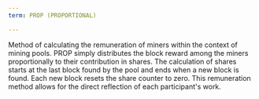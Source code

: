 ```yaml
---
term: PROP (PROPORTIONAL)

---
```

Method of calculating the remuneration of miners within the context of mining pools. PROP simply distributes the block reward among the miners proportionally to their contribution in shares. The calculation of shares starts at the last block found by the pool and ends when a new block is found. Each new block resets the share counter to zero. This remuneration method allows for the direct reflection of each participant's work.
